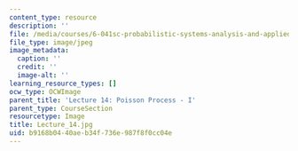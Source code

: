 ```yaml
---
content_type: resource
description: ''
file: /media/courses/6-041sc-probabilistic-systems-analysis-and-applied-probability-fall-2013/b9168b0440aeb34f736e987f8f0cc04e_Lecture_14.jpg
file_type: image/jpeg
image_metadata:
  caption: ''
  credit: ''
  image-alt: ''
learning_resource_types: []
ocw_type: OCWImage
parent_title: 'Lecture 14: Poisson Process - I'
parent_type: CourseSection
resourcetype: Image
title: Lecture_14.jpg
uid: b9168b04-40ae-b34f-736e-987f8f0cc04e
---
```

